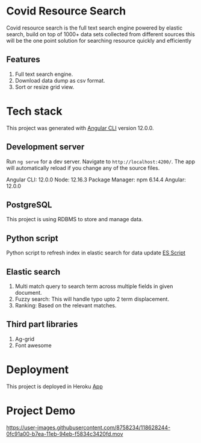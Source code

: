 # Covid Resource Search

Covid resource search is the full text search engine powered by elastic search, build on top of 1000+ data sets collected from different sources this will be the one point solution for searching resource quickly and efficiently

## Features
1. Full text search engine.
2. Download data dump as csv format.
3. Sort or resize grid view.

# Tech stack

This project was generated with [Angular CLI](https://github.com/angular/angular-cli) version 12.0.0.

## Development server

Run `ng serve` for a dev server. Navigate to `http://localhost:4200/`. The app will automatically reload if you change any of the source files.

Angular CLI: 12.0.0
Node: 12.16.3
Package Manager: npm 6.14.4
Angular: 12.0.0

## PostgreSQL

This project is using RDBMS to store and manage data.

## Python script

Python script to refresh index in elastic search for data update [ES Script](https://gist.github.com/Vishmitashetty/3b2a5ef7877f2ea73a4329a476dadaa3)

## Elastic search
1. Multi match query to search term across multiple fields in given document.
2. Fuzzy search: This will handle typo upto 2 term displacement.
3. Ranking: Based on the relevant matches.

## Third part libraries
1. Ag-grid
2. Font awesome

# Deployment
This project is deployed in Heroku [App](https://covidresourcesearch.herokuapp.com/)

# Project Demo

https://user-images.githubusercontent.com/8758234/118628244-0fc91a00-b7ea-11eb-94eb-f5834c3420fd.mov



